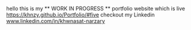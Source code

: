 hello this is my ** WORK IN PROGRESS ** portfolio website which is live 
https://khnzy.github.io/Portfolio/#five
checkout my Linkedin www.linkedin.com/in/khwnasat-narzary
